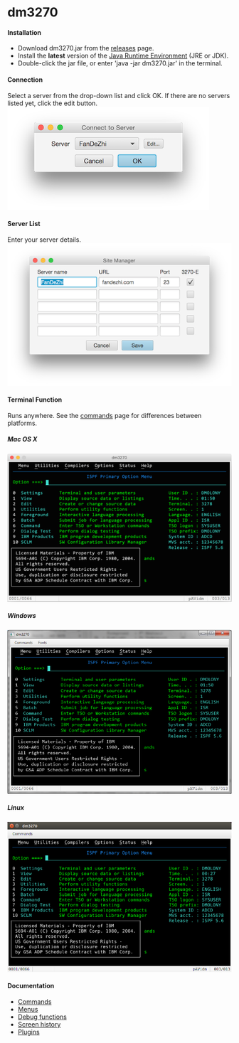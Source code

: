 # dm3270
#### Installation
* Download dm3270.jar from the [releases](https://github.com/dmolony/dm3270/releases) page.
* Install the **latest** version of the [Java Runtime Environment](http://www.oracle.com/technetwork/java/javase/downloads/index.html) (JRE or JDK).
* Double-click the jar file, or enter 'java -jar dm3270.jar' in the terminal.

#### Connection
Select a server from the drop-down list and click OK. If there are no servers listed yet, click the edit button.  
![Default Connection](resources/connect1.png?raw=true "default connection")
#### Server List
Enter your server details.  
![Sites](resources/sitelist.png?raw=true "site list")
#### Terminal Function
Runs anywhere. See the [commands](resources/commands.md) page for differences between platforms.
##### Mac OS X
![Terminal screen](resources/osxterminal.png?raw=true "OSX")
##### Windows
![Terminal screen](resources/winterminal.png?raw=true "Windows")
##### Linux
![Terminal screen](resources/linuxterminal.png?raw=true "Ubuntu")
#### Documentation
* [Commands](resources/commands.md)
* [Menus](resources/menus.md)
* [Debug functions](resources/functions.md)
* [Screen history](resources/history.md)
* [Plugins](resources/plugins.md)
